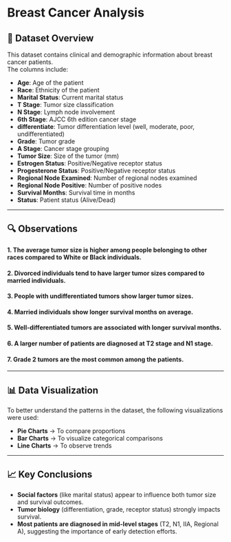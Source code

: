 # Breast Cancer Analysis

## 📌 Dataset Overview
This dataset contains clinical and demographic information about breast cancer patients.  
The columns include:

- **Age**: Age of the patient  
- **Race**: Ethnicity of the patient  
- **Marital Status**: Current marital status  
- **T Stage**: Tumor size classification  
- **N Stage**: Lymph node involvement  
- **6th Stage**: AJCC 6th edition cancer stage  
- **differentiate**: Tumor differentiation level (well, moderate, poor, undifferentiated)  
- **Grade**: Tumor grade  
- **A Stage**: Cancer stage grouping  
- **Tumor Size**: Size of the tumor (mm)  
- **Estrogen Status**: Positive/Negative receptor status  
- **Progesterone Status**: Positive/Negative receptor status  
- **Regional Node Examined**: Number of regional nodes examined  
- **Regional Node Positive**: Number of positive nodes  
- **Survival Months**: Survival time in months  
- **Status**: Patient status (Alive/Dead)  

---

## 🔍 Observations
#### 1. The average tumor size is higher among people belonging to other races compared to White or Black individuals.  
#### 2. Divorced individuals tend to have larger tumor sizes compared to married individuals.  
#### 3. People with undifferentiated tumors show larger tumor sizes.  
#### 4. Married individuals show longer survival months on average.  
#### 5. Well-differentiated tumors are associated with longer survival months.  
#### 6. A larger number of patients are diagnosed at **T2 stage** and **N1 stage**.  
#### 7. Grade 2 tumors are the most common among the patients.  

---

## 📊 Data Visualization
To better understand the patterns in the dataset, the following visualizations were used:
- **Pie Charts** → To compare proportions  
- **Bar Charts** → To visualize categorical comparisons 
- **Line Charts** → To observe trends 

---

## 📈 Key Conclusions
- **Social factors** (like marital status) appear to influence both tumor size and survival outcomes.  
- **Tumor biology** (differentiation, grade, receptor status) strongly impacts survival.  
- **Most patients are diagnosed in mid-level stages** (T2, N1, IIA, Regional A), suggesting the importance of early detection efforts.  
